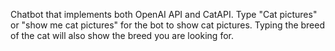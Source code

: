 Chatbot that implements both OpenAI API and CatAPI.
Type "Cat pictures" or "show me cat pictures" for the bot to show cat pictures.
Typing the breed of the cat will also show the breed you are looking for.
